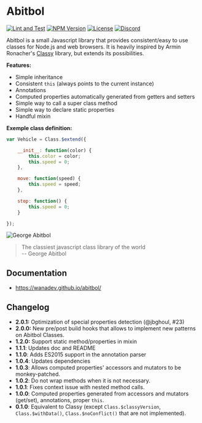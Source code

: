 # Abitbol

[![Lint and Test](https://github.com/wanadev/abitbol/actions/workflows/node-ci.yml/badge.svg)](https://github.com/wanadev/abitbol/actions/workflows/node-ci.yml)
[![NPM Version](http://img.shields.io/npm/v/abitbol.svg?style=flat)](https://www.npmjs.com/package/abitbol)
[![License](http://img.shields.io/npm/l/abitbol.svg?style=flat)](https://github.com/wanadev/abitbol/blob/master/LICENSE)
[![Discord](https://img.shields.io/badge/chat-Discord-8c9eff?logo=discord&logoColor=ffffff)](https://discord.gg/BmUkEdMuFp)


Abitbol is a small Javascript library that provides consistent/easy to use
classes for Node.js and web browsers. It is heavily inspired by  Armin
Ronacher's [Classy][] library, but extends its possibilities.

**Features:**

* Simple inheritance
* Consistent `this` (always points to the current instance)
* Annotations
* Computed properties automatically generated from getters and setters
* Simple way to call a super class method
* Simple way to declare static properties
* Handful mixin

**Exemple class definition:**

```javascript
var Vehicle = Class.$extend({

    __init__: function(color) {
        this.color = color;
        this.speed = 0;
    },

    move: function(speed) {
        this.speed = speed;
    },

    stop: function() {
        this.speed = 0;
    }

});
```

![George Abitbol](http://pix.toile-libre.org/upload/original/1439302256.png)

> The classiest javascript class library of the world<br />
> -- George Abitbol


## Documentation

* https://wanadev.github.io/abitbol/


## Changelog

* **2.0.1:** Optimization of special properties detection (@jbghoul, #23)
* **2.0.0:** New pre/post build hooks that allows to implement new patterns on
  Abitbol Classes.
* **1.2.0:** Support static method/properties in mixin
* **1.1.1**: Updates doc and README
* **1.1.0**: Adds ES2015 support in the annotation parser
* **1.0.4**: Updates dependencies
* **1.0.3**: Allows computed properties' accessors and mutators to be
  monkey-patched.
* **1.0.2**: Do not wrap methods when it is not necessary.
* **1.0.1**: Fixes context issue with nested method calls.
* **1.0.0**: Computed properties generated from accessors and mutators
  (get/set), annotations, proper `this`.
* **0.1.0**: Equivalent to Classy (except `Class.$classyVersion`,
  `Class.$withData()`, `Class.$noConflict()` that are not implemented).


[Classy]: https://github.com/mitsuhiko/classy
[dl-zip]: https://github.com/wanadev/abitbol/archive/master.zip
